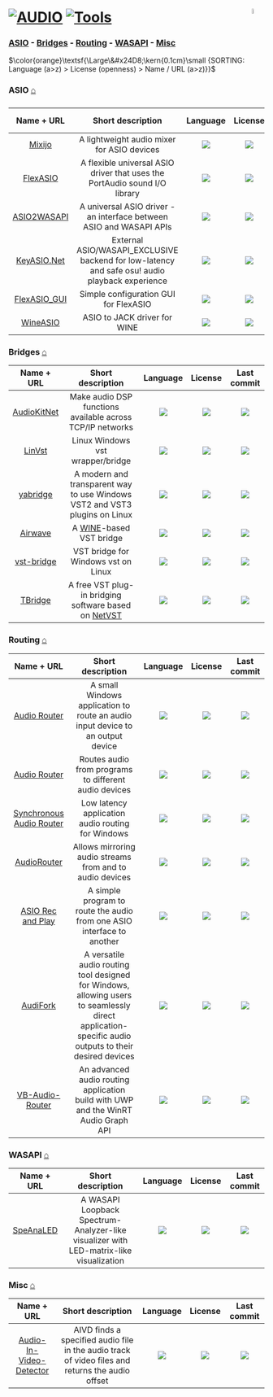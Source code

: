 # [![AUDIO](https://flat.badgen.net/badge/HyMPS/AUDIO/green?scale=1.8)](https://github.com/forart/HyMPS#- "AUDIO resources") [![Tools](https://flat.badgen.net/badge/HyMPS/Tools/blue?scale=1.8&label=)](https://github.com/forart/HyMPS#tools "Tools") <img align="right" alt="stable" src="https://user-images.githubusercontent.com/171307/210727719-14b940a2-d1dc-4991-b6a4-7add74463ce8.png" width="5%" />

### [ASIO](#asio-) - [Bridges](#bridges-) - [Routing](#routing-) - [WASAPI](#wasapi-) - [Misc](#misc-)

$\color{orange}\textsf{\Large\&#x24D8;\kern{0.1cm}\small {SORTING: Language (a>z) > License (openness) > Name / URL (a>z)}}$ 

### ASIO [⌂](#--)
|Name + URL|Short description|Language|License|Last commit|
|:-:|:-:|:-:|:-:|:-:|
|[Mixijo](https://github.com/KaixoCode/Mixijo#readme)|A lightweight audio mixer for ASIO devices|[![](https://img.shields.io/github/languages/top/KaixoCode/Mixijo?color=pink&style=flat-square)](https://github.com/KaixoCode/Mixijo/graphs/contributors)|[![](https://flat.badgen.net/github/license/KaixoCode/Mixijo?label=)](https://github.com/KaixoCode/Mixijo/blob/master/LICENSE)|[![](https://flat.badgen.net/github/last-commit/KaixoCode/Mixijo?label=)](https://github.com/KaixoCode/Mixijo/graphs/code-frequency)|
|[FlexASIO](https://github.com/dechamps/FlexASIO#readme)|A flexible universal ASIO driver that uses the PortAudio sound I/O library|[![](https://img.shields.io/github/languages/top/dechamps/FlexASIO?color=pink&style=flat-square)](https://github.com/dechamps/FlexASIO/graphs/contributors)|[![](https://flat.badgen.net/github/license/dechamps/FlexASIO?label=)](https://github.com/dechamps/FlexASIO/blob/master/LICENSE)|[![](https://flat.badgen.net/github/last-commit/dechamps/FlexASIO?label=)](https://github.com/dechamps/FlexASIO/graphs/code-frequency)|
|[ASIO2WASAPI](https://github.com/levmin/ASIO2WASAPI#readme)|A universal ASIO driver - an interface between ASIO and WASAPI APIs|[![](https://img.shields.io/github/languages/top/levmin/ASIO2WASAPI?color=pink&style=flat-square)](https://github.com/levmin/ASIO2WASAPI/graphs/contributors)|[![](https://flat.badgen.net/github/license/levmin/ASIO2WASAPI?label=)](https://github.com/levmin/ASIO2WASAPI/blob/master/LICENSE)|[![](https://flat.badgen.net/github/last-commit/levmin/ASIO2WASAPI?label=)](https://github.com/levmin/ASIO2WASAPI/graphs/code-frequency)|
|[KeyASIO.Net](https://github.com/Milkitic/KeyASIO.Net#readme)|External ASIO/WASAPI_EXCLUSIVE backend for low-latency and safe osu! audio playback experience|[![](https://img.shields.io/github/languages/top/Milkitic/KeyASIO.Net?color=pink&style=flat-square)](https://github.com/Milkitic/KeyASIO.Net/graphs/contributors)|[![](https://flat.badgen.net/github/license/Milkitic/KeyASIO.Net?label=)](https://github.com/Milkitic/KeyASIO.Net/blob/master/LICENSE)|[![](https://flat.badgen.net/github/last-commit/Milkitic/KeyASIO.Net?label=)](https://github.com/Milkitic/KeyASIO.Net/graphs/code-frequency)|
|[FlexASIO_GUI](https://github.com/flipswitchingmonkey/FlexASIO_GUI#readme)|Simple configuration GUI for FlexASIO|[![](https://img.shields.io/github/languages/top/flipswitchingmonkey/FlexASIO_GUI?color=pink&style=flat-square)](https://github.com/flipswitchingmonkey/FlexASIO_GUI/graphs/contributors)|[![](https://flat.badgen.net/github/license/flipswitchingmonkey/FlexASIO_GUI?label=)](https://github.com/flipswitchingmonkey/FlexASIO_GUI/blob/master/LICENSE)|[![](https://flat.badgen.net/github/last-commit/flipswitchingmonkey/FlexASIO_GUI?label=)](https://github.com/flipswitchingmonkey/FlexASIO_GUI/graphs/code-frequency)|
|[WineASIO](https://github.com/wineasio/wineasio#readme)|ASIO to JACK driver for WINE|[![](https://img.shields.io/github/languages/top/wineasio/wineasio?color=pink&style=flat-square)](https://github.com/wineasio/wineasio/graphs/contributors)|[![](https://flat.badgen.net/github/license/wineasio/wineasio?label=)](https://github.com/wineasio/wineasio/blob/master/LICENSE)|[![](https://flat.badgen.net/github/last-commit/wineasio/wineasio?label=)](https://github.com/wineasio/wineasio/graphs/code-frequency)|

### Bridges [⌂](#--)
|Name + URL|Short description|Language|License|Last commit|
|:-:|:-:|:-:|:-:|:-:|
|[AudioKitNet](https://github.com/getdunne/AudioKitNet#readme)|Make audio DSP functions available across TCP/IP networks|[![](https://img.shields.io/github/languages/top/getdunne/AudioKitNet?color=pink&style=flat-square)](https://github.com/getdunne/AudioKitNet/graphs/contributors)|[![](https://flat.badgen.net/github/license/getdunne/AudioKitNet?label=)](https://github.com/getdunne/AudioKitNet/blob/master/LICENSE)|[![](https://flat.badgen.net/github/last-commit/getdunne/AudioKitNet/master?label=)](https://github.com/getdunne/AudioKitNet/graphs/code-frequency)|
|[LinVst](https://github.com/osxmidi/LinVst#readme)|Linux Windows vst wrapper/bridge|[![](https://img.shields.io/github/languages/top/osxmidi/LinVst?color=pink&style=flat-square)](https://github.com/osxmidi/LinVst/graphs/contributors)|[![](https://flat.badgen.net/github/license/osxmidi/LinVst?label=)](https://github.com/osxmidi/LinVst/blob/master/LICENSE)|[![](https://flat.badgen.net/github/last-commit/osxmidi/LinVst/master?label=)](https://github.com/osxmidi/LinVst/graphs/code-frequency)|
|[yabridge](https://github.com/robbert-vdh/yabridge#readme)|A modern and transparent way to use Windows VST2 and VST3 plugins on Linux|[![](https://img.shields.io/github/languages/top/robbert-vdh/yabridge?color=pink&style=flat-square)](https://github.com/robbert-vdh/yabridge/graphs/contributors)|[![](https://flat.badgen.net/github/license/robbert-vdh/yabridge?label=)](https://github.com/robbert-vdh/yabridge/blob/master/COPYING)|[![](https://flat.badgen.net/github/last-commit/robbert-vdh/yabridge/master?label=)](https://github.com/robbert-vdh/yabridge/graphs/code-frequency)|
|[Airwave](https://github.com/psycha0s/airwave#readme)|A [WINE](https://www.winehq.org/)-based VST bridge|[![](https://img.shields.io/github/languages/top/psycha0s/airwave?color=pink&style=flat-square)](https://github.com/psycha0s/airwave/graphs/contributors)|[![](https://flat.badgen.net/github/license/psycha0s/airwave?label=)](https://github.com/psycha0s/airwave/blob/master/LICENSE)|[![](https://flat.badgen.net/github/last-commit/psycha0s/airwave/master?label=)](https://github.com/psycha0s/airwave/graphs/code-frequency)|
|[vst-bridge](https://github.com/abique/vst-bridge#readme)|VST bridge for Windows vst on Linux|[![](https://img.shields.io/github/languages/top/abique/vst-bridge?color=pink&style=flat-square)](https://github.com/abique/vst-bridge/graphs/contributors)|[![](https://flat.badgen.net/github/license/abique/vst-bridge?label=)](https://github.com/abique/vst-bridge/blob/master/LICENSE)|[![](https://flat.badgen.net/github/last-commit/abique/vst-bridge/master?label=)](https://github.com/abique/vst-bridge/graphs/code-frequency)|
|[TBridge](https://github.com/totomusic/TBridge#readme)|A free VST plug-in bridging software based on [NetVST](https://netvst.org/)|[![](https://img.shields.io/github/languages/top/totomusic/TBridge?color=pink&style=flat-square)](https://github.com/totomusic/TBridge/graphs/contributors)|[![](https://flat.badgen.net/github/license/totomusic/TBridge?label=)](https://github.com/totomusic/TBridge/blob/master/LICENSE)|[![](https://flat.badgen.net/github/last-commit/totomusic/TBridge/master?label=)](https://github.com/totomusic/TBridge/graphs/code-frequency)|

### Routing [⌂](#--)
|Name + URL|Short description|Language|License|Last commit|
|:-:|:-:|:-:|:-:|:-:|
|[Audio Router](https://github.com/mifreundorfer/audio-router#readme)|A small Windows application to route an audio input device to an output device|[![](https://img.shields.io/github/languages/top/mifreundorfer/audio-router?color=pink&style=flat-square)](https://github.com/mifreundorfer/audio-router/graphs/contributors)|[![](https://flat.badgen.net/github/license/mifreundorfer/audio-router?label=)](https://github.com/mifreundorfer/audio-router/blob/master/LICENSE)|[![](https://flat.badgen.net/github/last-commit/mifreundorfer/audio-router?label=)](https://github.com/mifreundorfer/audio-router/graphs/code-frequency)|
|[Audio Router](https://github.com/audiorouterdev/audio-router#readme)|Routes audio from programs to different audio devices|[![](https://img.shields.io/github/languages/top/audiorouterdev/audio-router?color=pink&style=flat-square)](https://github.com/audiorouterdev/audio-router/graphs/contributors)|[![](https://flat.badgen.net/github/license/audiorouterdev/audio-router?label=)](https://github.com/audiorouterdev/audio-router/blob/open/LICENSE.md)|[![](https://flat.badgen.net/github/last-commit/audiorouterdev/audio-router/open?label=)](https://github.com/audiorouterdev/audio-router/graphs/code-frequency)|
|[Synchronous Audio Router](http://sar.audio/)|Low latency application audio routing for Windows|[![](https://img.shields.io/github/languages/top/eiz/SynchronousAudioRouter?color=pink&style=flat-square)](https://github.com/eiz/SynchronousAudioRouter/graphs/contributors)|[![](https://flat.badgen.net/github/license/eiz/SynchronousAudioRouter?label=)](https://github.com/eiz/SynchronousAudioRouter/blob/master/LICENSE)|[![](https://flat.badgen.net/github/last-commit/eiz/SynchronousAudioRouter?label=)](https://github.com/eiz/SynchronousAudioRouter/graphs/code-frequency)|
|[AudioRouter](https://github.com/parzival-space/AudioRouter#readme)|Allows mirroring audio streams from and to audio devices|[![](https://img.shields.io/github/languages/top/parzival-space/AudioRouter?color=pink&style=flat-square)](https://github.com/parzival-space/AudioRouter/graphs/contributors)|[![](https://flat.badgen.net/github/license/parzival-space/AudioRouter?label=)](https://github.com/parzival-space/AudioRouter/blob/master/LICENSE)|[![](https://flat.badgen.net/github/last-commit/parzival-space/AudioRouter?label=)](https://github.com/parzival-space/AudioRouter/graphs/code-frequency)|
|[ASIO Rec and Play](https://github.com/LAGonauta/ASIORecAndPlay#readme)|A simple program to route the audio from one ASIO interface to another|[![](https://img.shields.io/github/languages/top/LAGonauta/ASIORecAndPlay?color=pink&style=flat-square)](https://github.com/LAGonauta/ASIORecAndPlay/graphs/contributors)|[![](https://flat.badgen.net/github/license/LAGonauta/ASIORecAndPlay?label=)](https://github.com/LAGonauta/ASIORecAndPlay/blob/master/LICENSE)|[![](https://flat.badgen.net/github/last-commit/LAGonauta/ASIORecAndPlay?label=)](https://github.com/LAGonauta/ASIORecAndPlay/graphs/code-frequency)|
|[AudiFork](https://github.com/0JA/AudiFork#readme)|A versatile audio routing tool designed for Windows, allowing users to seamlessly direct application-specific audio outputs to their desired devices|[![](https://img.shields.io/github/languages/top/0JA/AudiFork?color=pink&style=flat-square)](https://github.com/0JA/AudiFork/graphs/contributors)|[![](https://flat.badgen.net/github/license/0JA/AudiFork?label=)](https://github.com/0JA/AudiFork/blob/master/LICENSE)|[![](https://flat.badgen.net/github/last-commit/0JA/AudiFork?label=)](https://github.com/0JA/AudiFork/graphs/code-frequency)|
|[VB-Audio-Router](https://github.com/ShortDevelopment/VB-Audio-Router#readme)|An advanced audio routing application build with UWP and the WinRT Audio Graph API|[![](https://img.shields.io/github/languages/top/ShortDevelopment/VB-Audio-Router?color=pink&style=flat-square)](https://github.com/ShortDevelopment/VB-Audio-Router/graphs/contributors)|[![](https://flat.badgen.net/github/license/ShortDevelopment/VB-Audio-Router?label=)](https://github.com/ShortDevelopment/VB-Audio-Router/blob/master/LICENSE)|[![](https://flat.badgen.net/github/last-commit/ShortDevelopment/VB-Audio-Router?label=)](https://github.com/ShortDevelopment/VB-Audio-Router/graphs/code-frequency)|


### WASAPI [⌂](#--)
|Name + URL|Short description|Language|License|Last commit|
|:-:|:-:|:-:|:-:|:-:|
|[SpeAnaLED](https://github.com/osamusg/SpeAnaLED#readme)|A WASAPI Loopback Spectrum-Analyzer-like visualizer with LED-matrix-like visualization|[![](https://img.shields.io/github/languages/top/osamusg/SpeAnaLED?color=pink&style=flat-square)](https://github.com/osamusg/SpeAnaLED/graphs/contributors)|[![](https://flat.badgen.net/github/license/osamusg/SpeAnaLED?label=)](https://github.com/osamusg/SpeAnaLED/blob/master/LICENSE)|[![](https://flat.badgen.net/github/last-commit/osamusg/SpeAnaLED?label=)](https://github.com/osamusg/SpeAnaLED/graphs/code-frequency)|

### Misc [⌂](#--)
|Name + URL|Short description|Language|License|Last commit|
|:-:|:-:|:-:|:-:|:-:|
|[Audio-In-Video-Detector](https://projects.software-city.org/p/aivd)|AIVD finds a specified audio file in the audio track of video files and returns the audio offset|[![](https://img.shields.io/github/languages/top/Davis-Software/aivd?color=pink&style=flat-square)](https://github.com/Davis-Software/aivd/graphs/contributors)|[![](https://flat.badgen.net/github/license/Davis-Software/aivd?label=)](https://github.com/Davis-Software/aivd/blob/master/LICENSE)|[![](https://flat.badgen.net/github/last-commit/Davis-Software/aivd?label=)](https://github.com/Davis-Software/aivd/graphs/code-frequency)|
